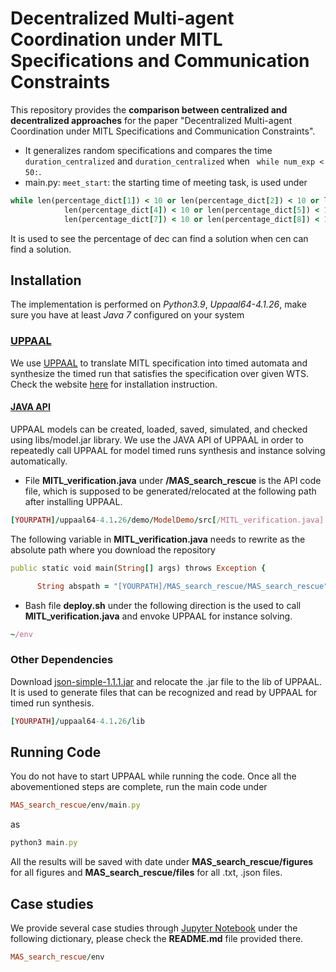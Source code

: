 # Decentralized Multi-agent Coordination under MITL Specifications and Communication Constraints
This repository provides the **comparison between centralized and decentralized approaches** for the paper "Decentralized Multi-agent Coordination under MITL Specifications and Communication Constraints".


- It generalizes random specifications and compares the time ```duration_centralized``` and ```duration_centralized``` when ``` while num_exp < 50:```. 
- main.py: ```meet_start```: the starting time of meeting task, is used under 
```ruby
while len(percentage_dict[1]) < 10 or len(percentage_dict[2]) < 10 or len(percentage_dict[3]) < 10 or \
            len(percentage_dict[4]) < 10 or len(percentage_dict[5]) < 10 or len(percentage_dict[6]) < 10 or \
            len(percentage_dict[7]) < 10 or len(percentage_dict[8]) < 10 or len(percentage_dict[9]) < 10: 
``` 
It is used to see the percentage of dec can find a solution when cen can find a solution. 



## Installation

The implementation is performed on *Python3.9*, *Uppaal64-4.1.26*, make sure you have at least *Java 7* configured on your system

### [UPPAAL](https://www.it.uu.se/research/group/darts/uppaal/index.shtml)
We use [UPPAAL](https://www.it.uu.se/research/group/darts/uppaal/index.shtml) to translate MITL specification into timed automata and synthesize the timed run that satisfies the specification over given WTS. Check the website [here](https://www.it.uu.se/research/group/darts/uppaal/download.shtml) for installation instruction. 


#### [JAVA API](https://docs.uppaal.org/toolsandapi/javaapi/)
UPPAAL models can be created, loaded, saved, simulated, and checked using libs/model.jar library. 
We use the JAVA API of UPPAAL in order to repeatedly call UPPAAL for model timed runs synthesis and instance solving automatically. 

- File **MITL_verification.java** under **/MAS_search_rescue** is the API code file, which is supposed to be generated/relocated at the following path after installing UPPAAL.

```ruby
[YOURPATH]/uppaal64-4.1.26/demo/ModelDemo/src[/MITL_verification.java]
```

The following variable in **MITL_verification.java** needs to rewrite as the absolute path where you download the repository

```ruby
public static void main(String[] args) throws Exception {

      String abspath = "[YOURPATH]/MAS_search_rescue/MAS_search_rescue";
```

- Bash file **deploy.sh** under the following direction is the used to call **MITL_verification.java** and envoke UPPAAL for instance solving.
```ruby
~/env
```

### Other Dependencies
Download [json-simple-1.1.1.jar](https://jar-download.com/artifacts/com.googlecode.json-simple/json-simple/1.1.1/source-code) and relocate the .jar file to the lib of UPPAAL. It is used to generate files that can be recognized and read by UPPAAL for timed run synthesis.
```ruby
[YOURPATH]/uppaal64-4.1.26/lib
```


## Running Code
You do not have to start UPPAAL while running the code. 
Once all the abovementioned steps are complete, run the main code under 

```ruby
MAS_search_rescue/env/main.py
```

as

```ruby
python3 main.py
```

All the results will be saved with date under **MAS_search_rescue/figures** for all figures and **MAS_search_rescue/files** for all .txt, .json files.


## Case studies
We provide several case studies through [Jupyter Notebook](https://jupyter.org/) under the following dictionary, please check the **README.md** file provided there.

```ruby
MAS_search_rescue/env
```

